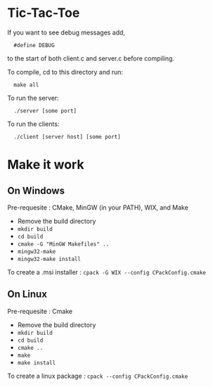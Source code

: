 Tic-Tac-Toe
=============

If you want to see debug messages add,

      #define DEBUG

to the start of both client.c and server.c before compiling.

To compile, cd to this directory and run:

      make all

To run the server:

      ./server [some port]

To run the clients:

      ./client [server host] [some port]


# Make it work

## On Windows
Pre-requesite : CMake, MinGW (in your PATH), WIX, and Make

* Remove the build directory
* `mkdir build`
* `cd build`
* `cmake -G "MinGW Makefiles" ..`
* `mingw32-make`
* `mingw32-make install`

To create a .msi installer : `cpack -G WIX --config CPackConfig.cmake`

## On Linux

Pre-requesite : Cmake
* Remove the build directory
* `mkdir build`
* `cd build`
* `cmake ..`
* `make`
* `make install`

To create a linux package : `cpack --config CPackConfig.cmake`
